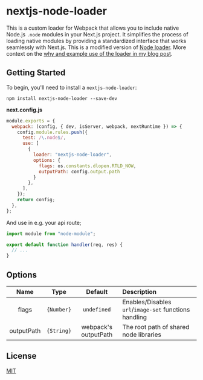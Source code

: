 # nextjs-node-loader

This is a custom loader for Webpack that allows you to include native Node.js `.node` modules in your Next.js project.
It simplifies the process of loading native modules by providing a standardized interface that works seamlessly with
Next.js.
This is a modified version of [Node loader](https://github.com/webpack-contrib/node-loader).
More context on the [why and example use of the loader in my blog post](https://www.amarjanica.com/nextjs-and-rust-creating-a-custom-webpack-loader-for-native-node-modules).

## Getting Started

To begin, you'll need to install a `nextjs-node-loader`:

```console
npm install nextjs-node-loader --save-dev
```

**next.config.js**

```js
module.exports = {
  webpack: (config, { dev, isServer, webpack, nextRuntime }) => {
    config.module.rules.push({
      test: /\.node$/,
      use: [
        {
          loader: "nextjs-node-loader",
          options: {
            flags: os.constants.dlopen.RTLD_NOW,
            outputPath: config.output.path
          }
        },
      ],
    });
    return config;
  },
};
```

And use in e.g. your api route;

```javascript
import module from "node-module";

export default function handler(req, res) {
  // ...
}
```

## Options

|    Name    |    Type    |       Default        | Description                                           |
|:----------:|:----------:|:--------------------:| :---------------------------------------------------- |
|   flags    | `{Number}` |     `undefined`      | Enables/Disables `url`/`image-set` functions handling |
| outputPath | `{String}` | webpack's outputPath | The root path of shared node libraries |

## License

[MIT](./LICENSE)
